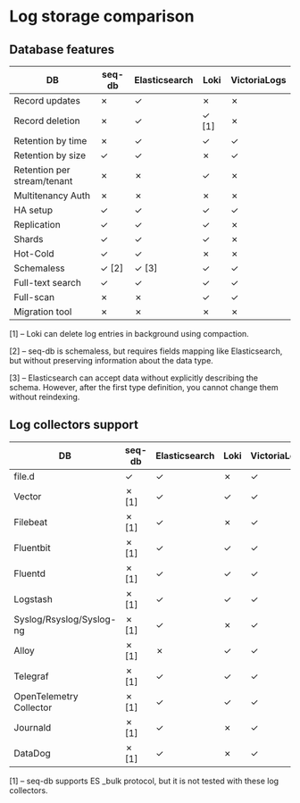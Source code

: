 # Log storage comparison

## Database features

| DB                          | seq-db      | Elasticsearch | Loki        | VictoriaLogs |
|-----------------------------|-------------|---------------|-------------|--------------|
| Record updates              | &cross;     | &check;       | &cross;     | &cross;      |
| Record deletion             | &cross;     | &check;       | &check; [1] | &cross;      |
| Retention by time           | &cross;     | &check;       | &check;     | &check;      |
| Retention by size           | &check;     | &check;       | &cross;     | &check;      |
| Retention per stream/tenant | &cross;     | &cross;       | &check;     | &cross;      |
| Multitenancy Auth           | &cross;     | &cross;       | &cross;     | &cross;      |
| HA setup                    | &check;     | &check;       | &check;     | &check;      |
| Replication                 | &check;     | &check;       | &check;     | &cross;      |
| Shards                      | &check;     | &check;       | &check;     | &cross;      |
| Hot-Cold                    | &check;     | &check;       | &cross;     | &cross;      |
| Schemaless                  | &check; [2] | &check; [3]   | &check;     | &check;      |
| Full-text search            | &check;     | &check;       | &check;     | &check;      |
| Full-scan                   | &cross;     | &cross;       | &check;     | &check;      |
| Migration tool              | &cross;     | &cross;       | &cross;     | &cross;      |

[1] – Loki can delete log entries in background using compaction.

[2] – seq-db is schemaless, but requires fields mapping like Elasticsearch, but without preserving information about the
data type.

[3] – Elasticsearch can accept data without explicitly describing the schema.
However, after the first type definition, you cannot change them without reindexing.

## Log collectors support

| DB                       | seq-db      | Elasticsearch | Loki    | VictoriaLogs |
|--------------------------|-------------|---------------|---------|--------------|
| file.d                   | &check;     | &check;       | &cross; | &check;      |
| Vector                   | &cross; [1] | &check;       | &check; | &check;      |
| Filebeat                 | &cross; [1] | &check;       | &cross; | &check;      |
| Fluentbit                | &cross; [1] | &check;       | &check; | &check;      |
| Fluentd                  | &cross; [1] | &check;       | &check; | &check;      |
| Logstash                 | &cross; [1] | &check;       | &check; | &check;      |
| Syslog/Rsyslog/Syslog-ng | &cross; [1] | &check;       | &cross; | &check;      |
| Alloy                    | &cross; [1] | &cross;       | &check; | &check;      |
| Telegraf                 | &cross; [1] | &check;       | &check; | &check;      |
| OpenTelemetry Collector  | &cross; [1] | &check;       | &check; | &check;      |
| Journald                 | &cross; [1] | &check;       | &cross; | &check;      |
| DataDog                  | &cross; [1] | &check;       | &cross; | &check;      |

[1] – seq-db supports ES _bulk protocol, but it is not tested with these log collectors.
